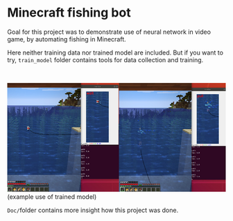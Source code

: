 # Minecraft fishing bot

Goal for this project was to demonstrate use of neural network in video game, by automating fishing in Minecraft.

Here neither training data nor trained model are included. 
But if you want to try, `train_model` folder contains tools for data collection and training.

<br>

![](Doc/doc_pics/example_from_game.jpg)
(example use of trained model)

`Doc/`folder contains more insight how this project was done.